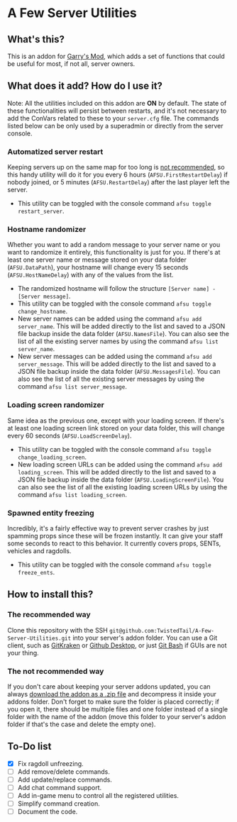# A Few Server Utilities

## What's this?
This is an addon for [Garry's Mod](https://garrysmod.com), which adds a set of functions that could be useful for most, if not all, server owners.

## What does it add? How do I use it?
Note: All the utilities included on this addon are **ON** by default. The state of these functionalities will persist between restarts, and it's not necessary to add the ConVars related to these to your `server.cfg` file. The commands listed below can be only used by a superadmin or directly from the server console. 

### Automatized server restart
Keeping servers up on the same map for too long is [not recommended](https://wiki.garrysmod.com/page/Global/CurTime), so this handy utility will do it for you every 6 hours (`AFSU.FirstRestartDelay`) if nobody joined, or 5 minutes (`AFSU.RestartDelay`) after the last player left the server.
- This utility can be toggled with the console command `afsu toggle restart_server`.

### Hostname randomizer
Whether you want to add a random message to your server name or you want to randomize it entirely, this functionality is just for you. If there's at least one server name or message stored on your data folder (`AFSU.DataPath`), your hostname will change every 15 seconds (`AFSU.HostNameDelay`) with any of the values from the list.
- The randomized hostname will follow the structure `[Server name] - [Server message]`.
- This utility can be toggled with the console command `afsu toggle change_hostname`.
- New server names can be added using the command `afsu add server_name`. This will be added directly to the list and saved to a JSON file backup inside the data folder (`AFSU.NamesFile`). You can also see the list of all the existing server names by using the command `afsu list server_name`.
- New server messages can be added using the command `afsu add server_message`. This will be added directly to the list and saved to a JSON file backup inside the data folder (`AFSU.MessagesFile`). You can also see the list of all the existing server messages by using the command `afsu list server_message`.

### Loading screen randomizer
Same idea as the previous one, except with your loading screen. If there's at least one loading screen link stored on your data folder, this will change every 60 seconds (`AFSU.LoadScreenDelay`).
- This utility can be toggled with the console command `afsu toggle change_loading_screen`.
- New loading screen URLs can be added using the command `afsu add loading_screen`. This will be added directly to the list and saved to a JSON file backup inside the data folder (`AFSU.LoadingScreenFile`). You can also see the list of all the existing loading screen URLs by using the command `afsu list loading_screen`.

### Spawned entity freezing
Incredibly, it's a fairly effective way to prevent server crashes by just spamming props since these will be frozen instantly. It can give your staff some seconds to react to this behavior. It currently covers props, SENTs, vehicles and ragdolls.
- This utility can be toggled with the console command `afsu toggle freeze_ents`.

## How to install this?

### The recommended way
Clone this repository with the SSH `git@github.com:TwistedTail/A-Few-Server-Utilities.git` into your server's addon folder. You can use a Git client, such as [GitKraken](https://www.gitkraken.com/) or [Github Desktop](https://desktop.github.com/), or just [Git Bash](https://git-scm.com/downloads) if GUIs are not your thing.

### The not recommended way
If you don't care about keeping your server addons updated, you can always [download the addon as a .zip file](https://github.com/TwistedTail/A-Few-Server-Utilities/archive/master.zip) and decompress it inside your addons folder. Don't forget to make sure the folder is placed correctly; if you open it, there should be multiple files and one folder instead of a single folder with the name of the addon (move this folder to your server's addon folder if that's the case and delete the empty one).

## To-Do list
- [x] Fix ragdoll unfreezing.
- [ ] Add remove/delete commands.
- [ ] Add update/replace commands.
- [ ] Add chat command support.
- [ ] Add in-game menu to control all the registered utilities.
- [ ] Simplify command creation.
- [ ] Document the code.
